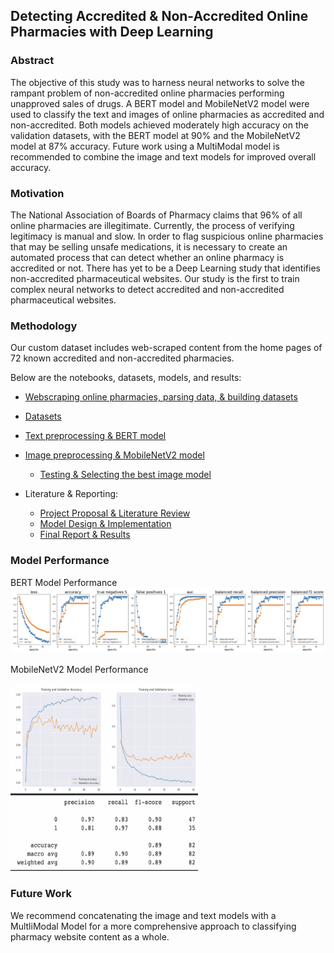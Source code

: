 ## Detecting Accredited & Non-Accredited Online Pharmacies with Deep Learning

### Abstract
The objective of this study was to harness neural networks to solve the rampant problem of non-accredited online pharmacies performing unapproved sales of drugs. A BERT model and MobileNetV2 model were used to classify the text and images of online pharmacies as accredited and non-accredited. Both models achieved moderately high accuracy on the validation datasets, with the BERT model at 90% and the MobileNetV2 model at 87% accuracy. Future work using a MultiModal model is recommended to combine the image and text models for improved overall accuracy.

### Motivation
The National Association of Boards of Pharmacy claims that 96% of all online pharmacies are illegitimate. Currently, the process of verifying legitimacy is manual and slow. In order to flag suspicious online pharmacies that may be selling unsafe medications, it is necessary to create an automated process that can detect whether an online pharmacy is accredited or not. There has yet to be a Deep Learning study that identifies non-accredited pharmaceutical websites. Our study is the first to train complex neural networks to detect accredited and non-accredited pharmaceutical websites.

### Methodology
Our custom dataset includes web-scraped content from the home pages of 72 known accredited and non-accredited pharmacies. 

Below are the notebooks, datasets, models, and results:

* [Webscraping online pharmacies, parsing data, & building datasets](https://github.com/HaleyEgan/Detecting-Accredited-vs-Unaccredited-Online-Pharmacies-with-Multimodal-Deep-Learning/blob/main/WebScrape_ToDatafame_AllPharmacies.ipynb)

* [Datasets](https://github.com/HaleyEgan/Detecting-Accredited-vs-Unaccredited-Online-Pharmacies-with-Multimodal-Deep-Learning/tree/main/Datasets)

* [Text preprocessing & BERT model](https://github.com/HaleyEgan/Detecting-Accredited-vs-Unaccredited-Online-Pharmacies-with-Multimodal-Deep-Learning/blob/main/BERTModel_Final.ipynb)

* [Image preprocessing & MobileNetV2 model](https://github.com/HaleyEgan/Detecting-Accredited-vs-Unaccredited-Online-Pharmacies-with-Multimodal-Deep-Learning/blob/main/mobilenetv2-img-classification.ipynb)
    * [Testing & Selecting the best image model](https://github.com/HaleyEgan/Detecting-Accredited-vs-Unaccredited-Online-Pharmacies-with-Multimodal-Deep-Learning/blob/main/IMG_classification_model.ipynb)

* Literature & Reporting:
    * [Project Proposal & Literature Review](https://github.com/HaleyEgan/Detecting-Accredited-vs-Unaccredited-Online-Pharmacies-with-Multimodal-Deep-Learning/blob/main/Reports/Detecting%20Accredited%20vs%20Non-accredited%20Online%20Pharmacies%20with%20Multimodal%20Deep%20Learning.pdf) 
    * [Model Design & Implementation](https://github.com/HaleyEgan/Detecting-Accredited-vs-Unaccredited-Online-Pharmacies-with-Multimodal-Deep-Learning/blob/main/Reports/DS%206050%20Milestone%202%20-%20Model%20Design%20and%20Implementation%20-%20Group%2013.pdf)
    * [Final Report & Results]()

### Model Performance
BERT Model Performance
![BERTModel](https://github.com/HaleyEgan/Detecting-Accredited-vs-Unaccredited-Online-Pharmacies-with-Multimodal-Deep-Learning/blob/main/plots/BERTModelResults.png)

MobileNetV2 Model Performance

<img src="https://github.com/HaleyEgan/Detecting-Accredited-vs-Unaccredited-Online-Pharmacies-with-Multimodal-Deep-Learning/blob/main/plots/MobileNetResults.png" width="300" height="300" />

### Future Work
We recommend concatenating the image and text models with a MultliModal Model for a more comprehensive approach to classifying pharmacy website content as a whole. 
